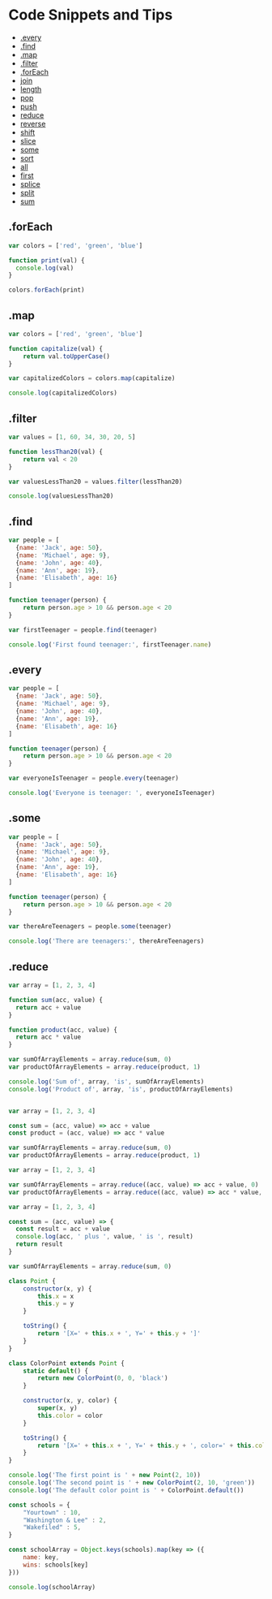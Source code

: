 # Code Snippets and Tips

<!-- https://blog.pragmatists.com/top-10-es6-features-by-example-80ac878794bb -->

- [.every](#every)
- [.find](#find)
- [.map](#map)
- [.filter](#filter)
- [.forEach](#.forEach)
- [join](#join)
- [length](#length)
- [pop](#pop)
- [push](#push)
- [reduce](#reduce)
- [reverse](#reverse)
- [shift](#shift)
- [slice](#slice)
- [some](#some)
- [sort](#sort)
- [all](#all)
- [first](#first)
- [splice](#splice)
- [split](#split)
- [sum](#sum)

## .forEach

```js
var colors = ['red', 'green', 'blue']

function print(val) {
  console.log(val)
}

colors.forEach(print)
```

## .map

```js
var colors = ['red', 'green', 'blue']

function capitalize(val) {
    return val.toUpperCase()
}

var capitalizedColors = colors.map(capitalize)

console.log(capitalizedColors)
```

## .filter

```js
var values = [1, 60, 34, 30, 20, 5]

function lessThan20(val) {
    return val < 20
}

var valuesLessThan20 = values.filter(lessThan20)

console.log(valuesLessThan20)
```

## .find

```js
var people = [
  {name: 'Jack', age: 50},
  {name: 'Michael', age: 9},
  {name: 'John', age: 40},
  {name: 'Ann', age: 19},
  {name: 'Elisabeth', age: 16}
]

function teenager(person) {
    return person.age > 10 && person.age < 20
}

var firstTeenager = people.find(teenager)

console.log('First found teenager:', firstTeenager.name)
```


## .every


```js
var people = [
  {name: 'Jack', age: 50},
  {name: 'Michael', age: 9},
  {name: 'John', age: 40},
  {name: 'Ann', age: 19},
  {name: 'Elisabeth', age: 16}
]

function teenager(person) {
    return person.age > 10 && person.age < 20
}

var everyoneIsTeenager = people.every(teenager)

console.log('Everyone is teenager: ', everyoneIsTeenager)
```

## .some

```js
var people = [
  {name: 'Jack', age: 50},
  {name: 'Michael', age: 9},
  {name: 'John', age: 40},
  {name: 'Ann', age: 19},
  {name: 'Elisabeth', age: 16}
]

function teenager(person) {
    return person.age > 10 && person.age < 20
}

var thereAreTeenagers = people.some(teenager)

console.log('There are teenagers:', thereAreTeenagers)
```

## .reduce

```js
var array = [1, 2, 3, 4]

function sum(acc, value) {
  return acc + value
}

function product(acc, value) {
  return acc * value
}

var sumOfArrayElements = array.reduce(sum, 0)
var productOfArrayElements = array.reduce(product, 1)

console.log('Sum of', array, 'is', sumOfArrayElements)
console.log('Product of', array, 'is', productOfArrayElements)
```

```js

var array = [1, 2, 3, 4]

const sum = (acc, value) => acc + value
const product = (acc, value) => acc * value

var sumOfArrayElements = array.reduce(sum, 0)
var productOfArrayElements = array.reduce(product, 1)
```

```js
var array = [1, 2, 3, 4]

var sumOfArrayElements = array.reduce((acc, value) => acc + value, 0)
var productOfArrayElements = array.reduce((acc, value) => acc * value, 1)
```


```js
var array = [1, 2, 3, 4]

const sum = (acc, value) => {
  const result = acc + value
  console.log(acc, ' plus ', value, ' is ', result)
  return result
}

var sumOfArrayElements = array.reduce(sum, 0)
```

```js
class Point {
    constructor(x, y) {
        this.x = x
        this.y = y
    }

    toString() {
        return '[X=' + this.x + ', Y=' + this.y + ']'
    }
}

class ColorPoint extends Point {
    static default() {
        return new ColorPoint(0, 0, 'black')
    }

    constructor(x, y, color) {
        super(x, y)
        this.color = color
    }

    toString() {
        return '[X=' + this.x + ', Y=' + this.y + ', color=' + this.color + ']'
    }
}

console.log('The first point is ' + new Point(2, 10))
console.log('The second point is ' + new ColorPoint(2, 10, 'green'))
console.log('The default color point is ' + ColorPoint.default())
```
```javascript
const schools = {
    "Yourtown" : 10,
    "Washington & Lee" : 2,
    "Wakefiled" : 5,
}

const schoolArray = Object.keys(schools).map(key => ({
    name: key,
    wins: schools[key]
}))

console.log(schoolArray)
```
